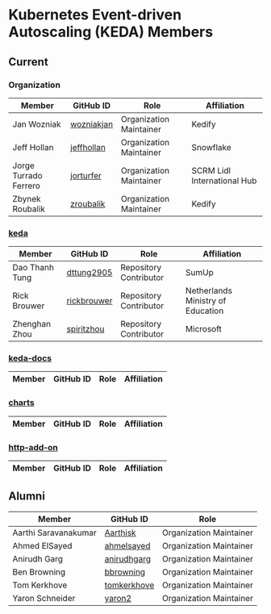 # Kubernetes Event-driven Autoscaling (KEDA) Members

## Current

### Organization

| Member                | GitHub ID                                     | Role                    | Affiliation                       |
| --------------------- | --------------------------------------------- | ----------------------- |---------------------------------- |
| Jan Wozniak           | [wozniakjan](https://github.com/wozniakjan)   | Organization Maintainer | Kedify                            |
| Jeff Hollan           | [jeffhollan](https://github.com/jeffhollan)   | Organization Maintainer | Snowflake                         |
| Jorge Turrado Ferrero | [jorturfer](https://github.com/jorturfer)     | Organization Maintainer | SCRM Lidl International Hub       |
| Zbynek Roubalik       | [zroubalik](https://github.com/zroubalik)     | Organization Maintainer | Kedify                            |

### [keda](https://github.com/kedacore/keda)

| Member                | GitHub ID                                     | Role                    | Affiliation                       |
| --------------------- | --------------------------------------------- | ----------------------- |---------------------------------- |
| Dao Thanh Tung        | [dttung2905](https://github.com/dttung2905)   | Repository Contributor  | SumUp                             |
| Rick Brouwer          | [rickbrouwer](https://github.com/rickbrouwer) | Repository Contributor  | Netherlands Ministry of Education |
| Zhenghan Zhou         | [spiritzhou](https://github.com/spiritzhou)   | Repository Contributor  | Microsoft                         |

### [keda-docs](https://github.com/kedacore/keda-docs)

| Member                | GitHub ID                                     | Role                    | Affiliation                       |
| --------------------- | --------------------------------------------- | ----------------------- |---------------------------------- |

### [charts](https://github.com/kedacore/charts)

| Member                | GitHub ID                                     | Role                    | Affiliation                       |
| --------------------- | --------------------------------------------- | ----------------------- |---------------------------------- |

### [http-add-on](https://github.com/kedacore/http-add-on)

| Member                | GitHub ID                                     | Role                    | Affiliation                       |
| --------------------- | --------------------------------------------- | ----------------------- |---------------------------------- |

## Alumni

| Member               | GitHub ID                                     | Role                    |
| -------------------- | --------------------------------------------- | ----------------------- |
| Aarthi Saravanakumar | [Aarthisk](https://github.com/Aarthisk)       | Organization Maintainer |
| Ahmed ElSayed        | [ahmelsayed](https://github.com/ahmelsayed)   | Organization Maintainer |
| Anirudh Garg         | [anirudhgarg](https://github.com/anirudhgarg) | Organization Maintainer |
| Ben Browning         | [bbrowning](https://github.com/bbrowning)     | Organization Maintainer |
| Tom Kerkhove         | [tomkerkhove](https://github.com/tomkerkhove) | Organization Maintainer |
| Yaron Schneider      | [yaron2](https://github.com/yaron2)           | Organization Maintainer |
